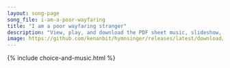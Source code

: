 ```yaml
---
layout: song-page
song_file: i-am-a-poor-wayfaring
title: "I am a poor wayfaring stranger"
description: "View, play, and download the PDF sheet music, slideshow, and audio. Lyrics: I am a poor wayfaring stranger atravlin' through this world of woe, yet there's no sickness, toil or danger in that bright world to which I go.  I'm g... english christian 4part"
image: https://github.com/kenanbit/hymnsinger/releases/latest/download/i-am-a-poor-wayfaring-trad.png
---
```


{% include choice-and-music.html %}